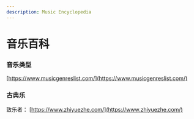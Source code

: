 ```yaml
---
description: Music Encyclopedia
---
```


# 音乐百科

### 音乐类型

[https://www.musicgenreslist.com/](https://www.musicgenreslist.com/)

### 古典乐

 致乐者： [https://www.zhiyuezhe.com/](https://www.zhiyuezhe.com/)

